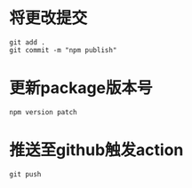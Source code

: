 

# 将更改提交
```
git add .
git commit -m "npm publish"
```

# 更新package版本号
```
npm version patch
```

# 推送至github触发action
```
git push
```

